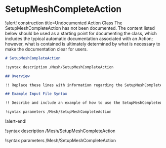 # SetupMeshCompleteAction

!alert! construction title=Undocumented Action Class
The SetupMeshCompleteAction has not been documented. The content listed below should be used as a starting point for
documenting the class, which includes the typical automatic documentation associated with an Action;
however, what is contained is ultimately determined by what is necessary to make the documentation
clear for users.

```markdown
# SetupMeshCompleteAction

!syntax description /Mesh/SetupMeshCompleteAction

## Overview

!! Replace these lines with information regarding the SetupMeshCompleteAction action.

## Example Input File Syntax

!! Describe and include an example of how to use the SetupMeshCompleteAction action.

!syntax parameters /Mesh/SetupMeshCompleteAction
```
!alert-end!

!syntax description /Mesh/SetupMeshCompleteAction

!syntax parameters /Mesh/SetupMeshCompleteAction
